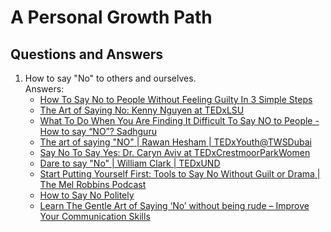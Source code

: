 # A Personal Growth Path

## Questions and Answers

1. How to say "No" to others and ourselves.  
   Answers:
   - [How To Say No to People Without Feeling Guilty In 3 Simple Steps](https://www.youtube.com/watch?v=Yc-y9EWzB-c)
   - [The Art of Saying No: Kenny Nguyen at TEDxLSU](https://www.youtube.com/watch?v=FtPRrn5nwAo)
   - [What To Do When You Are Finding It Difficult To Say NO to People - How to say “NO”? Sadhguru](https://www.youtube.com/watch?v=Bxv6_NqDWQ4)
   - [The art of saying "NO" | Rawan Hesham | TEDxYouth@TWSDubai](https://www.youtube.com/watch?v=kcvfMF9u3sM)
   - [Say No To Say Yes: Dr. Caryn Aviv at TEDxCrestmoorParkWomen](https://www.youtube.com/watch?v=-iUag3c9HRc)
   - [Dare to say "No" | William Clark | TEDxUND](https://www.youtube.com/watch?v=oocDt8ckjLQ)
   - [Start Putting Yourself First: Tools to Say No Without Guilt or Drama | The Mel Robbins Podcast](https://www.youtube.com/watch?v=UVPhdG_w3u0)
   - [How to Say No Politely](https://www.youtube.com/watch?v=BHmNerUQU5w)
   - [Learn The Gentle Art of Saying ‘No’ without being rude – Improve Your Communication Skills](https://www.youtube.com/watch?v=vgkiVSlFCXs)